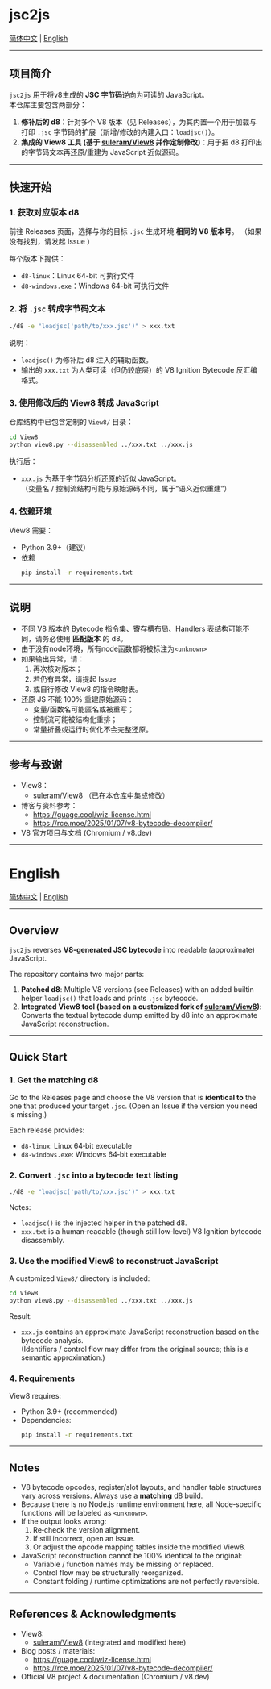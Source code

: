 # jsc2js

[简体中文](#jsc2js) | [English](#english)

---

## 项目简介

`jsc2js` 用于将v8生成的 **JSC 字节码**逆向为可读的 JavaScript。  
本仓库主要包含两部分：

1. **修补后的 d8**：针对多个 V8 版本（见 Releases），为其内置一个用于加载与打印 `.jsc` 字节码的扩展（新增/修改的内建入口：`loadjsc()`）。
2. **集成的 View8 工具 (基于 [suleram/View8](https://github.com/suleram/View8) 并作定制修改)**：用于把 d8 打印出的字节码文本再还原/重建为 JavaScript 近似源码。


---

## 快速开始

### 1. 获取对应版本 d8

前往 Releases 页面，选择与你的目标 `.jsc` 生成环境 **相同的 V8 版本号**。 （如果没有找到，请发起 Issue ） 

每个版本下提供：
- `d8-linux`：Linux 64-bit 可执行文件
- `d8-windows.exe`：Windows 64-bit 可执行文件

### 2. 将 `.jsc` 转成字节码文本

```bash
./d8 -e "loadjsc('path/to/xxx.jsc')" > xxx.txt
```

说明：
- `loadjsc()` 为修补后 d8 注入的辅助函数。
- 输出的 `xxx.txt` 为人类可读（但仍较底层）的 V8 Ignition Bytecode 反汇编格式。

### 3. 使用修改后的 View8 转成 JavaScript

仓库结构中已包含定制的 `View8/` 目录：

```bash
cd View8
python view8.py --disassembled ../xxx.txt ../xxx.js
```

执行后：
- `xxx.js` 为基于字节码分析还原的近似 JavaScript。  
  （变量名 / 控制流结构可能与原始源码不同，属于“语义近似重建”）

### 4. 依赖环境

View8 需要：
- Python 3.9+（建议）
- 依赖
  ```bash
  pip install -r requirements.txt
  ```

---

## 说明

- 不同 V8 版本的 Bytecode 指令集、寄存槽布局、Handlers 表结构可能不同，请务必使用 **匹配版本** 的 d8。
- 由于没有node环境，所有node函数都将被标注为`<unknown>`
- 如果输出异常，请：
  1. 再次核对版本；
  2. 若仍有异常，请提起 Issue
  3. 或自行修改 View8 的指令映射表。
- 还原 JS 不能 100% 重建原始源码：
  - 变量/函数名可能匿名或被重写；
  - 控制流可能被结构化重排；
  - 常量折叠或运行时优化不会完整还原。
 
---

## 参考与致谢

- View8：
  - [suleram/View8](https://github.com/suleram/View8) （已在本仓库中集成修改）
- 博客与资料参考：
  - https://guage.cool/wiz-license.html
  - https://rce.moe/2025/01/07/v8-bytecode-decompiler/
- V8 官方项目与文档 (Chromium / v8.dev)


---

# English

[简体中文](#jsc2js) | [English](#english)

---

## Overview

`jsc2js` reverses **V8‑generated JSC bytecode** into readable (approximate) JavaScript.

The repository contains two major parts:

1. **Patched d8**: Multiple V8 versions (see Releases) with an added builtin helper `loadjsc()` that loads and prints `.jsc` bytecode.
2. **Integrated View8 tool (based on a customized fork of [suleram/View8](https://github.com/suleram/View8))**: Converts the textual bytecode dump emitted by d8 into an approximate JavaScript reconstruction.

---

## Quick Start

### 1. Get the matching d8

Go to the Releases page and choose the V8 version that is **identical to** the one that produced your target `.jsc`. (Open an Issue if the version you need is missing.)

Each release provides:
- `d8-linux`: Linux 64‑bit executable
- `d8-windows.exe`: Windows 64‑bit executable

### 2. Convert `.jsc` into a bytecode text listing

```bash
./d8 -e "loadjsc('path/to/xxx.jsc')" > xxx.txt
```

Notes:
- `loadjsc()` is the injected helper in the patched d8.
- `xxx.txt` is a human‑readable (though still low‑level) V8 Ignition bytecode disassembly.

### 3. Use the modified View8 to reconstruct JavaScript

A customized `View8/` directory is included:

```bash
cd View8
python view8.py --disassembled ../xxx.txt ../xxx.js
```

Result:
- `xxx.js` contains an approximate JavaScript reconstruction based on the bytecode analysis.  
  (Identifiers / control flow may differ from the original source; this is a semantic approximation.)

### 4. Requirements

View8 requires:
- Python 3.9+ (recommended)
- Dependencies:
  ```bash
  pip install -r requirements.txt
  ```

---

## Notes

- V8 bytecode opcodes, register/slot layouts, and handler table structures vary across versions. Always use a **matching** d8 build.
- Because there is no Node.js runtime environment here, all Node‑specific functions will be labeled as `<unknown>`.
- If the output looks wrong:
  1. Re‑check the version alignment.
  2. If still incorrect, open an Issue.
  3. Or adjust the opcode mapping tables inside the modified View8.
- JavaScript reconstruction cannot be 100% identical to the original:
  - Variable / function names may be missing or replaced.
  - Control flow may be structurally reorganized.
  - Constant folding / runtime optimizations are not perfectly reversible.

---

## References & Acknowledgments

- View8:
  - [suleram/View8](https://github.com/suleram/View8) (integrated and modified here)
- Blog posts / materials:
  - https://guage.cool/wiz-license.html
  - https://rce.moe/2025/01/07/v8-bytecode-decompiler/
- Official V8 project & documentation (Chromium / v8.dev)
